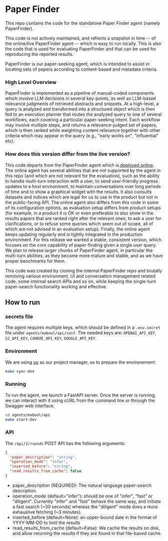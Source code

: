 # Paper Finder

This repo contains the code for the standalone Paper Finder agent (namely PaperFinder).

This code is not actively maintained, and reflects a snapshot in time -- of the online/live PaperFinder agent -- which is easy to run locally. This is also the code that is used for evaluating PaperFinder and that can be used for reproducing the reported results.

PaperFinder is our paper-seeking agent, which is intended to assist in locating sets of papers according to content-based and metadata criteria.

### High Level Overview

PaperFinder is implemented as a pipeline of manual-coded components which involve LLM decisions in several key-points, as well as LLM-based relevance judgments of retrieved abstracts and snippets. At a high-level, a query is analyzed and transformed into a structured object which is then fed to an execution planner that routes the analyzed query to one of several workflows, each covering a particular paper-seeking intent. Each workflow may involve multiple steps, and returns a relevance-judged set of papers, which is then ranked while weighting content relevance together with other criteria which may appear in the query (e.g., "early works on", "influential" etc).

### How does this version differ from the live version?

This code departs from the PaperFinder agent which is [deployed online](https://paperfinder.allen.ai/). The online agent has several abilities that are not supported by the agent in this repo (and which are not relevant for the evaluation), such as the ability to handle multi-turn interaction with a user, to send user-friendly progress updates to a host environment, to maintain conversations over long periods of time and to show a graphical widget with the results. It also consults datasets and indices which are legal for us to use in the product but not in the public-facing API. The online agent also differs from this code in some of its configuration options, as evaluation setup differs from product setups (for example, in a product it is OK or even preferable to also show in the results papers that are ranked right after the relevant ones, to ask a user for clarifications, or to refuse some queries which seem out of scope, all of which are not advised in an evaluation setup). Finally, the online agent keeps updating regularly and is tightly integrated in the production environment. For this release we wanted a stable, consistent version, which focuses on the core capability of paper-finding given a single user query. We plan to release larger chunks of PaperFinder agent, in particular the multi-turn abilities, as they become more mature and stable, and as we have proper benchmarks for them.

This code was created by cloning the internal PaperFinder repo and brutally removing various environment, UI and conversation management related code, some internal search APIs and so on, while keeping the single-turn paper-search functionality working and effective.

## How to run

### secrets file

The agent requires multiple keys, which should be defined in a `.env.secret` file under `agents/mabool/api/conf`.
The needed keys are: `OPENAI_API_KEY`, `S2_API_KEY`, `COHERE_API_KEY`, `GOOGLE_API_KEY`.

### Environment

We are using [uv](https://docs.astral.sh/uv/#highlights) as our project manager, so to prepare the environement:

```bash
make sync-dev
```

### Running
To run the agent, we launch a FastAPI server. Once the server is running, we can interact with it using cURL from the command line or through the Swagger web interface.

```bash
cd agents/mabool/api
make start-dev
```

### API

The `/api/2/rounds` POST API has the following arguments:

```Json
{
  "paper_description": "string",
  "operation_mode": "infer",
  "inserted_before": "string",
  "read_results_from_cache": false
}
```
- paper_description (REQUIRED): The natural language paper-search description.
- operation_mode (default="infer"): should be one of "infer", "fast" or "diligent". Currently "infer" and "fast" behave the same way, and initiate a fast search (~30 seconds) whereas the "diligent" mode does a more exhaustive fetching (~3 minutes).
- inserted_before (default=None): an upper-bound date in the format of YYYY-MM-DD to limit the results
- read_results_from_cache (default=False): We cache the results on disk, and allow returning the results if they are found in that file-based cache.
